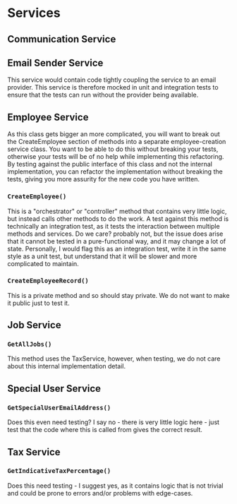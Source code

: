 # Services

## Communication Service

## Email Sender Service

This service would contain code tightly coupling the service to an email provider.  This service is therefore mocked in unit and integration tests to ensure that the tests can run without the provider being available.

## Employee Service

As this class gets bigger an more complicated, you will want to break out the CreateEmployee section of methods into a separate employee-creation service class.  You want to be able to do this without breaking your tests, otherwise your tests will be of no help while implementing this refactoring.  By testing against the public interface of this class and not the internal implementation, you can refactor the implementation without breaking the tests, giving you more assurity for the new code you have written.

### `CreateEmployee()`

This is a "orchestrator" or "controller" method that contains very little logic, but instead calls other methods to do the work.  A test against this method is technically an integration test, as it tests the interaction between multiple methods and services.  Do we care? probably not, but the issue does arise that it cannot be tested in a pure-functional way, and it may change a lot of state.  Personally, I would flag this as an integration test, write it in the same style as a unit test, but understand that it will be slower and more complicated to maintain.

### `CreateEmployeeRecord()`

This is a private method and so should stay private.  We do not want to make it public just to test it.

## Job Service

### `GetAllJobs()`

This method uses the TaxService, however, when testing, we do not care about this internal implementation detail.

## Special User Service

### `GetSpecialUserEmailAddress()`

Does this even need testing?  I say no - there is very little logic here - just test that the code where this is called from gives the correct result.

## Tax Service

### `GetIndicativeTaxPercentage()`

Does this need testing - I suggest yes, as it contains logic that is not trivial and could be prone to errors and/or problems with edge-cases.